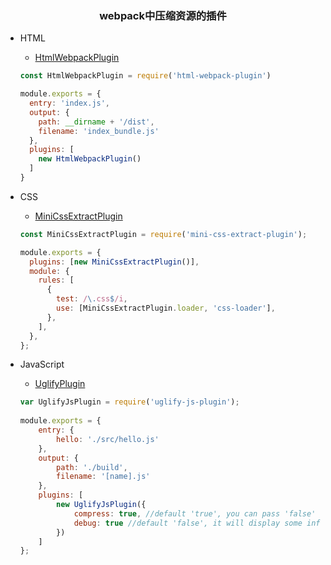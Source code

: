 <h3 align='center'>webpack中压缩资源的插件</h3>

* HTML
  - [HtmlWebpackPlugin](https://www.npmjs.com/package/html-webpack-plugin)

  ```js
  const HtmlWebpackPlugin = require('html-webpack-plugin')

  module.exports = {
    entry: 'index.js',
    output: {
      path: __dirname + '/dist',
      filename: 'index_bundle.js'
    },
    plugins: [
      new HtmlWebpackPlugin()
    ]
  }
  ```
  
* CSS
  - [MiniCssExtractPlugin](https://www.npmjs.com/package/mini-css-extract-plugin)

  ```js
  const MiniCssExtractPlugin = require('mini-css-extract-plugin');

  module.exports = {
    plugins: [new MiniCssExtractPlugin()],
    module: {
      rules: [
        {
          test: /\.css$/i,
          use: [MiniCssExtractPlugin.loader, 'css-loader'],
        },
      ],
    },
  };
  ```

* JavaScript
  - [UglifyPlugin](https://www.npmjs.com/package/uglify-js-plugin)

  ```js
  var UglifyJsPlugin = require('uglify-js-plugin');
 
  module.exports = {
      entry: {
          hello: './src/hello.js'
      },
      output: {
          path: './build',
          filename: '[name].js'
      },
      plugins: [
          new UglifyJsPlugin({
              compress: true, //default 'true', you can pass 'false' to disable this plugin
              debug: true //default 'false', it will display some information in console
          })
      ]
  };
  ```